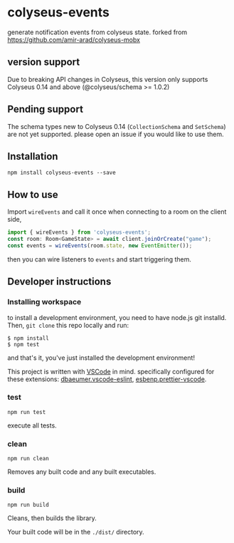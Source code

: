 # colyseus-events

generate notification events from colyseus state. forked from https://github.com/amir-arad/colyseus-mobx

## version support 

Due to breaking API changes in Colyseus, this version only supports Colyseus 0.14 and above (@colyseus/schema >= 1.0.2)

## Pending support

The schema types new to Colyseus 0.14 (`CollectionSchema` and `SetSchema`) are not yet supported. please open an issue if you would like to use them.

## Installation
`npm install colyseus-events --save`

## How to use
Import `wireEvents` and call it once when connecting to a room on the client side, 
```typescript
import { wireEvents } from 'colyseus-events';
const room: Room<GameState> = await client.joinOrCreate("game");
const events = wireEvents(room.state, new EventEmitter());
```
then you can wire listeners to `events` and start triggering them.

## Developer instructions

### Installing workspace

to install a development environment, you need to have node.js git installd.
Then, `git clone` this repo locally and run:
```
$ npm install
$ npm test
```
and that's it, you've just installed the development environment!

This project is written with [VSCode](https://code.visualstudio.com/) in mind. specifically configured for these extensions: [dbaeumer.vscode-eslint](https://marketplace.visualstudio.com/items?itemName=dbaeumer.vscode-eslint), [esbenp.prettier-vscode](https://marketplace.visualstudio.com/items?itemName=esbenp.prettier-vscode).

### test

`npm run test`

execute all tests.

### clean

`npm run clean`

Removes any built code and any built executables.

### build

`npm run build`

Cleans, then builds the library.

Your built code will be in the `./dist/` directory.
